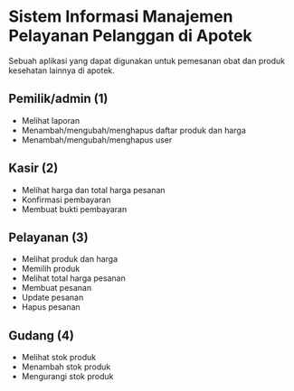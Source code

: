 # Sistem Informasi Manajemen Pelayanan Pelanggan di Apotek

Sebuah aplikasi yang dapat digunakan untuk pemesanan obat dan produk kesehatan lainnya di apotek.

## Pemilik/admin (1)

- Melihat laporan
- Menambah/mengubah/menghapus daftar produk dan harga
- Menambah/mengubah/menghapus user

## Kasir (2)

- Melihat harga dan total harga pesanan
- Konfirmasi pembayaran
- Membuat bukti pembayaran

## Pelayanan (3)

- Melihat produk dan harga
- Memilih produk
- Melihat total harga pesanan
- Membuat pesanan
- Update pesanan
- Hapus pesanan

## Gudang (4)

- Melihat stok produk
- Menambah stok produk
- Mengurangi stok produk

